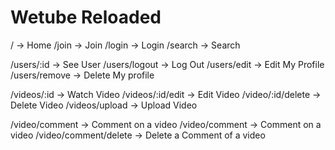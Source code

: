 # Wetube Reloaded

/ -> Home
/join -> Join
/login -> Login
/search -> Search

/users/:id -> See User
/users/logout -> Log Out
/users/edit -> Edit My Profile
/users/remove -> Delete My profile

/videos/:id -> Watch Video
/videos/:id/edit -> Edit Video
/video/:id/delete -> Delete Video
/videos/upload -> Upload Video

/video/comment -> Comment on a video
/video/comment -> Comment on a video
/video/comment/delete -> Delete a Comment of a video
